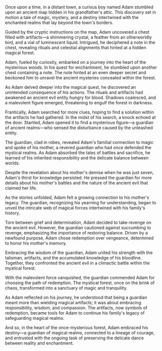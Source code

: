 Once upon a time, in a distant town, a curious boy named Adam stumbled upon an ancient map hidden in his grandfather's attic. This discovery set in motion a tale of magic, mystery, and a destiny intertwined with the enchanted realms that lay beyond the town's borders.

Guided by the cryptic instructions on the map, Adam uncovered a chest filled with artifacts—a shimmering crystal, a feather from an otherworldly bird, and a vial of luminescent liquid. Intrigued, he deciphered a note in the chest, revealing rituals and celestial alignments that hinted at a hidden magical forest.

Adam, fueled by curiosity, embarked on a journey into the heart of the mysterious woods. In his quest for enchantment, he stumbled upon another chest containing a note. The note hinted at an even deeper secret and beckoned him to unravel the ancient mysteries concealed within the forest.

As Adam delved deeper into the magical quest, he discovered an unintended consequence of his actions. The rituals and artifacts had awakened an ancient evil entity hungry for blood. Shadows coalesced, and a malevolent figure emerged, threatening to engulf the forest in darkness.

Frantically, Adam searched for more clues, hoping to find a solution within the artifacts he had gathered. In the midst of his search, a knock echoed at the door. Startled, Adam opened it to find a mysterious figure—a guardian of ancient realms—who sensed the disturbance caused by the unleashed entity.

The guardian, clad in robes, revealed Adam's familial connection to magic and spoke of his mother, a revered guardian who had once defended the mystical realms. As Adam absorbed the tales of battles and sacrifice, he learned of his inherited responsibility and the delicate balance between worlds.

Despite the revelation about his mother's demise when he was just seven, Adam's thirst for knowledge persisted. He pressed the guardian for more details about his mother's battles and the nature of the ancient evil that claimed her life.

As the stories unfolded, Adam felt a growing connection to his mother's legacy. The guardian, recognizing his yearning for understanding, began to unveil the intricate web of magical forces intertwined with his family's history.

Torn between grief and determination, Adam decided to take revenge on the ancient evil. However, the guardian cautioned against succumbing to revenge, emphasizing the importance of restoring balance. Driven by a newfound purpose, Adam chose redemption over vengeance, determined to honor his mother's memory.

Embracing the wisdom of the guardian, Adam united his strength with the talisman, artifacts, and the accumulated knowledge of his bloodline. Together, they confronted the ancient evil in a climactic battle within the mystical forest.

With the malevolent force vanquished, the guardian commended Adam for choosing the path of redemption. The mystical forest, once on the brink of chaos, transformed into a sanctuary of magic and tranquility.

As Adam reflected on his journey, he understood that being a guardian meant more than wielding magical artifacts; it was about embracing responsibility, wisdom, and compassion. The artifacts, now symbols of redemption, became tools for Adam to continue his family's legacy of safeguarding magical realms.

And so, in the heart of the once-mysterious forest, Adam embraced his destiny—a guardian of magical realms, connected to a lineage of courage, and entrusted with the ongoing task of preserving the delicate dance between reality and enchantment.